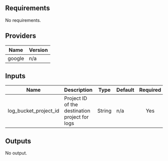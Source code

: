 ## Requirements

No requirements.

## Providers

| Name | Version |
|------|---------|
| google | n/a |

## Inputs

| Name | Description | Type | Default | Required |
|------|-------------|------|---------|:--------:|
| log_bucket_project_id | Project ID of the destination project for logs | String | n/a | Yes |


## Outputs

No output.
